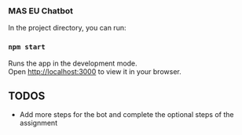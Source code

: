 ### MAS EU Chatbot

In the project directory, you can run:

### `npm start`

Runs the app in the development mode.\
Open [http://localhost:3000](http://localhost:3000) to view it in your browser.

## TODOS
* Add more steps for the bot and complete the optional steps of the assignment

